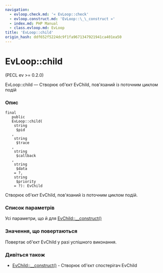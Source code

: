 ```yaml
---
navigation:
  - evloop.check.md: '« EvLoop::check'
  - evloop.construct.md: 'EvLoop::\_\_construct »'
  - index.md: PHP Manual
  - class.evloop.md: EvLoop
title: 'EvLoop::child'
origin_hash: ddf652f5224dc9f1fa9671347921941ca401ea50
---
```

# EvLoop::child

(PECL ev >= 0.2.0)

EvLoop::child — Створює об'єкт EvChild, пов'язаний із поточним циклом подій

### Опис

```methodsynopsis
final
   public
   EvLoop::child(    
    string
     $pid
   ,    
    string
     $trace
   ,    
    string
     $callback
   ,    
    string
     $data
    = ?,    
    string
     $priority
    = ?): EvChild
```

Створює об'єкт EvChild, пов'язаний із поточним циклом подій.

### Список параметрів

Усі параметри, що й для [EvChild::\_\_construct()](evchild.construct.md)

### Значення, що повертаються

Повертає об'єкт EvChild у разі успішного виконання.

### Дивіться також

-   [EvChild::\_\_construct()](evchild.construct.md) \- Створює об'єкт спостерігач EvChild
